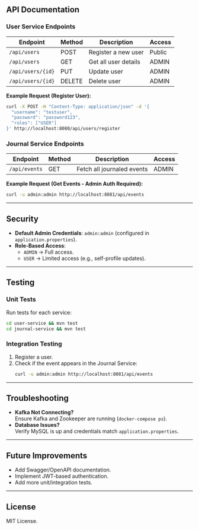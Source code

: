 ## **API Documentation**  

### **User Service Endpoints**  
| Endpoint  | Method | Description | Access |
|----------|--------|-------------|--------|
| `/api/users` | POST | Register a new user | Public |
| `/api/users` | GET | Get all user details | ADMIN |
| `/api/users/{id}` | PUT | Update user | ADMIN |
| `/api/users/{id}` | DELETE | Delete user | ADMIN |

**Example Request (Register User):**  
```bash
curl -X POST -H "Content-Type: application/json" -d '{
  "username": "testuser",
  "password": "password123",
  "roles": ["USER"]
}' http://localhost:8080/api/users/register
```

### **Journal Service Endpoints**  
| Endpoint | Method | Description | Access |
|----------|--------|-------------|--------|
| `/api/events` | GET | Fetch all journaled events | ADMIN |

**Example Request (Get Events - Admin Auth Required):**  
```bash
curl -u admin:admin http://localhost:8081/api/events
```

---

## **Security**  
- **Default Admin Credentials**: `admin:admin` (configured in `application.properties`).  
- **Role-Based Access**:  
  - `ADMIN` → Full access.  
  - `USER` → Limited access (e.g., self-profile updates).  

---

## **Testing**  
### **Unit Tests**  
Run tests for each service:  
```bash
cd user-service && mvn test
cd journal-service && mvn test
```

### **Integration Testing**  
1. Register a user.  
2. Check if the event appears in the Journal Service:  
   ```bash
   curl -u admin:admin http://localhost:8081/api/events
   ```

---

## **Troubleshooting**  
- **Kafka Not Connecting?**  
  Ensure Kafka and Zookeeper are running (`docker-compose ps`).  
- **Database Issues?**  
  Verify MySQL is up and credentials match `application.properties`.  

---

## **Future Improvements**  
- Add Swagger/OpenAPI documentation.  
- Implement JWT-based authentication.  
- Add more unit/integration tests.  

---

## **License**  
MIT License.  

